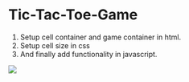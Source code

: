 # Tic-Tac-Toe-Game
1. Setup cell container and game container in html.
2. Setup cell size in css
3. And finally add functionality in javascript.
<img src="https://imgur.com/bIapAL3">
